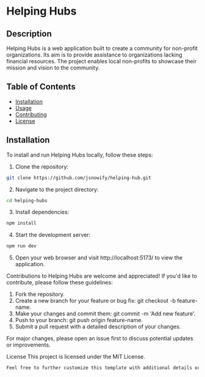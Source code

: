 # Helping Hubs

## Description

Helping Hubs is a web application built to create a community for non-profit organizations. Its aim is to provide assistance to organizations lacking financial resources. The project enables local non-profits to showcase their mission and vision to the community.

## Table of Contents

- [Installation](#installation)
- [Usage](#usage)
- [Contributing](#contributing)
- [License](#license)

## Installation

To install and run Helping Hubs locally, follow these steps:

1. Clone the repository:

```bash
git clone https://github.com/jsnowify/helping-hub.git
```

2. Navigate to the project directory:

```bash
cd helping-hubs
```

3. Install dependencies:

```bash
npm install
```

4. Start the development server:

```bash
npm run dev
```

5. Open your web browser and visit http://localhost:5173/ to view the application.

Contributions to Helping Hubs are welcome and appreciated! If you'd like to contribute, please follow these guidelines:

1. Fork the repository.
2. Create a new branch for your feature or bug fix: git checkout -b feature-name.
3. Make your changes and commit them: git commit -m 'Add new feature'.
4. Push to your branch: git push origin feature-name.
5. Submit a pull request with a detailed description of your changes.

For major changes, please open an issue first to discuss potential updates or improvements.

License
This project is licensed under the MIT License.

```css
Feel free to further customize this template with additional details or sections specific to your project.
```
